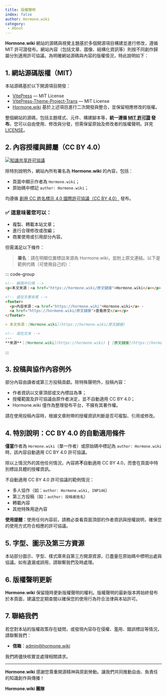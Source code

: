 ```yaml
---
title: 版權聲明
index: false
author: Hormone.wiki
category:
 - About
---
```


**Hormone.wiki** 網站的源碼與視覺主題基於多個開源項目構建並進行修改，遵循 MIT 許可證發布。網站內容（包括文章、圖像、結構化資訊等）則按不同創作歸屬分別適用許可協議。為明確網站源碼與內容的版權情況，特此說明如下：

## 1. 網站源碼版權（MIT）

本站源碼基於以下開源項目開發：

* [VitePress](https://github.com/vuejs/vitepress) — MIT License
* [VitePress-Theme-Project-Trans](https://github.com/project-trans/vitepress-theme-project-trans) — MIT License
* [Hormone.wiki](http://hormone.wiki) 基於上述項目進行二次開發與整合，並保留相應修改的版權。

整個網站的源碼，包括主題樣式、元件、構建腳本等，**統一遵循 [MIT 許可證](https://opensource.org/licenses/MIT) 發布**，您可以自由使用、修改與分發，但需保留原始及修改者的版權聲明。詳見 [LICENSE](https://github.com/INP146/Hormone-wiki/blob/main/LICENSE)。

## 2. 內容授權與歸屬（CC BY 4.0）

[![知識共享許可協議](https://i.creativecommons.org/l/by/4.0/88x31.png)](https://creativecommons.org/licenses/by-sa/4.0)

除特別說明外，網站內所有署名為 **Hormone.wiki** 的內容，包括：

* 頁面中顯示作者為 `Hormone.wiki`；
* 原始碼中標記 `author: Hormone.wiki`；

均遵循 [創用 CC 姓名標示 4.0 國際許可協議（CC BY 4.0）](https://creativecommons.org/licenses/by/4.0/deed.zh-TW) 發布。

### ✅ 這意味著您可以：

* 複製、轉載本站文章；
* 進行合理修改或改編；
* 商業使用或引用部分內容。

但需滿足以下條件：

> **署名**：請在明顯位置標註來源為 Hormone.wiki，並附上原文連結。以下是範例代碼（可使用自己的）：

\::: code-group

```html [example.html]
<!-- 網頁中引用 -->
<p>本文來源：<a href="https://hormone.wiki/原文鏈接">Hormone.wiki</a></p>

<!-- 或在文章末尾 -->
<footer>
  <p>內容來源：<a href="https://hormone.wiki">Hormone.wiki</a> - 
  <a href="https://hormone.wiki/原文鏈接">查看原文</a></p>
</footer>
```

```markdown [example.md]
> 本文來源：[Hormone.wiki](https://hormone.wiki/原文鏈接)

<!-- 或在文末 -->
---
**來源**：[Hormone.wiki](https://hormone.wiki) | [原文鏈接](https://hormone.wiki/原文鏈接)
```

\:::

## 3. 投稿與協作內容例外

部分內容由讀者或第三方投稿貢獻。除特殊聲明外，投稿內容：

* 作者資訊以文章頂部或文內標註為準；
* 授權範圍及許可協議由原作者決定，並不自動適用 CC BY 4.0；
* Hormone.wiki 僅作為整理發布平台，不擁有其著作權。

請在使用投稿內容時，根據文章附帶的授權資訊判斷是否可複製、引用或修改。

## 4. 特別說明：CC BY 4.0 的自動適用條件

**僅當**作者為 `Hormone.wiki`（單一作者）或原始碼中標記為 `author: Hormone.wiki` 時，該內容自動適用 CC BY 4.0 許可協議。

除以上情況外的其他任何情況，內容將**不**自動適用 CC BY 4.0，而會在頁面中特別標註具體的授權資訊。

不自動適用 CC BY 4.0 許可協議的範例情況：

* 多人協作（如：`author: Hormone.wiki, INP146`）
* 第三方投稿（如：`author: 投稿者姓名`）
* 轉載內容
* 其他特殊用途內容

**使用提醒**：使用任何內容前，請務必查看頁面頂部的作者資訊與授權說明，確保您的使用方式符合相應的許可協議。

## 5. 字型、圖示及第三方資源

本站部分圖示、字型、樣式庫來自第三方開源資源，已盡量在原始碼中標明出處與協議。如有遺漏或誤用，請聯繫我們及時處理。

## 6. 版權聲明更新

**Hormone.wiki** 保留隨時更新版權聲明的權利。版權聲明的最新版本將始終發布於本頁面，建議您定期查閱以確保您的使用行為符合法律與本站許可。

## 7. 聯絡我們

若您對本站的版權政策存在疑問，或發現內容存在侵權、濫用、錯誤標註等情況，請聯繫我們：

* **信箱**：[admin@hormone.wiki](mailto:admin@hormone.wiki)

我們將儘快核實並處理相關請求。

---

**Hormone.wiki** 感謝您尊重開源精神與原創勞動。讓我們共同推動自由、負責任的知識創作與傳播！

**Hormone.wiki 團隊**

